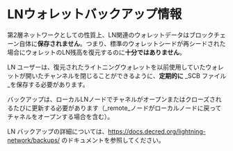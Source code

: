 # LNウォレットバックアップ情報

第2層ネットワークとしての性質上、LN関連のウォレットデータはブロックチェーン自体に**保存されません**。つまり、標準のウォレットシードが再シードされた場合にウォレットのLN残高を復元するのに**十分ではありません**。

LN ユーザーは、復元されたライトニングウォレットを以前使用していたウォレットが開いたチャンネルを閉じることができるように、**定期的に** _SCB ファイル_を保存する必要があります。

バックアップは、ローカルLNノードでチャネルがオープンまたはクローズされるたびに更新する必要があります（_remote_ノードがローカルノードに戻ってチャネルをオープンする場合を含む）。

LN バックアップの詳細については、https://docs.decred.org/lightning-network/backups/ のドキュメントを参照してください。
